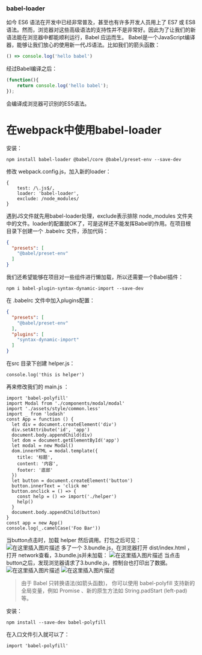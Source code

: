 ### babel-loader

如今 ES6 语法在开发中已经非常普及，甚至也有许多开发人员用上了 ES7 或 ES8 语法。然而，浏览器对这些高级语法的支持性并不是非常好。因此为了让我们的新语法能在浏览器中都能顺利运行，Babel 应运而生。
Babel是一个JavaScript编译器，能够让我们放心的使用新一代JS语法。比如我们的箭头函数：

```javascript
() => console.log('hello babel')
```

经过Babel编译之后：

```javascript
(function(){
    return console.log('hello babel');
});
```

会编译成浏览器可识别的ES5语法。

# 在webpack中使用babel-loader

安装：

```shell
npm install babel-loader @babel/core @babel/preset-env --save-dev
```

修改 webpack.config.js，加入新的loader：

```
{
    test: /\.js$/,
    loader: 'babel-loader',
    exclude: /node_modules/
}
```

遇到JS文件就先用babel-loader处理，exclude表示排除 node_modules 文件夹中的文件。loader的配置就OK了，可是这样还不能发挥Babel的作用。在项目根目录下创建一个 .babelrc 文件，添加代码：

```json
{
  "presets": [
    "@babel/preset-env"
  ]
}
```

我们还希望能够在项目对一些组件进行懒加载，所以还需要一个Babel插件：

```shell
npm i babel-plugin-syntax-dynamic-import --save-dev
```

在 .babelrc 文件中加入plugins配置：

```json
{
  "presets": [
    "@babel/preset-env"
  ],
  "plugins": [
    "syntax-dynamic-import"
  ]
}
```

在src 目录下创建 helper.js：

```
console.log('this is helper')
```

再来修改我们的 main.js ：

```
import 'babel-polyfill'
import Modal from './components/modal/modal'
import './assets/style/common.less'
import _ from 'lodash'
const App = function () {
  let div = document.createElement('div')
  div.setAttribute('id', 'app')
  document.body.appendChild(div)
  let dom = document.getElementById('app')
  let modal = new Modal()
  dom.innerHTML = modal.template({
    title: '标题',
    content: '内容',
    footer: '底部'
  })
  let button = document.createElement('button')
  button.innerText = 'click me'
  button.onclick = () => {
    const help = () => import('./helper')
    help()
  }
  document.body.appendChild(button)
}
const app = new App()
console.log(_.camelCase('Foo Bar'))
```

当button点击时，加载 helper 然后调用。打包之后可见：
![在这里插入图片描述](https://segmentfault.com/img/remote/1460000017898869)
多了一个 3.bundle.js，在浏览器打开 dist/index.html ，打开 network查看，3.bundle.js并未加载：
![在这里插入图片描述](https://segmentfault.com/img/remote/1460000017898870)
当点击button之后，发现浏览器请求了3.bundle.js，控制台也打印出了数据。
![在这里插入图片描述](https://segmentfault.com/img/remote/1460000017898871)
![在这里插入图片描述](https://segmentfault.com/img/remote/1460000017898872)

> 由于 Babel 只转换语法(如箭头函数)， 你可以使用 babel-polyfill 支持新的全局变量，例如 Promise 、新的原生方法如 String.padStart (left-pad) 等。

安装：

```
npm install --save-dev babel-polyfill
```

在入口文件引入就可以了：

```
import 'babel-polyfill'
```

